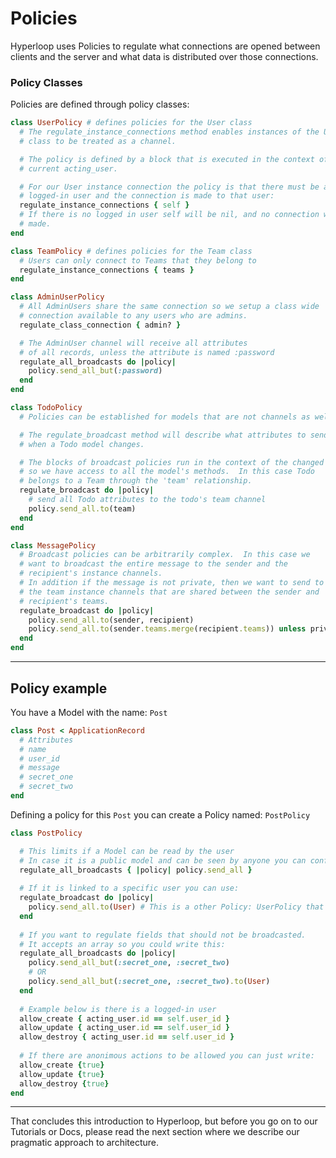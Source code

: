 # Policies

Hyperloop uses Policies to regulate what connections are opened between clients and the server and what data is distributed over those connections.

### Policy Classes

Policies are defined through policy classes:

```ruby
class UserPolicy # defines policies for the User class
  # The regulate_instance_connections method enables instances of the User
  # class to be treated as a channel.

  # The policy is defined by a block that is executed in the context of the
  # current acting_user.

  # For our User instance connection the policy is that there must be a
  # logged-in user and the connection is made to that user:
  regulate_instance_connections { self }
  # If there is no logged in user self will be nil, and no connection will be
  # made.
end

class TeamPolicy # defines policies for the Team class
  # Users can only connect to Teams that they belong to
  regulate_instance_connections { teams }
end

class AdminUserPolicy
  # All AdminUsers share the same connection so we setup a class wide
  # connection available to any users who are admins.
  regulate_class_connection { admin? }

  # The AdminUser channel will receive all attributes
  # of all records, unless the attribute is named :password
  regulate_all_broadcasts do |policy|
    policy.send_all_but(:password)
  end
end

class TodoPolicy
  # Policies can be established for models that are not channels as well.

  # The regulate_broadcast method will describe what attributes to send
  # when a Todo model changes.

  # The blocks of broadcast policies run in the context of the changed model
  # so we have access to all the model's methods.  In this case Todo
  # belongs to a Team through the 'team' relationship.
  regulate_broadcast do |policy|
    # send all Todo attributes to the todo's team channel
    policy.send_all.to(team)
  end
end

class MessagePolicy
  # Broadcast policies can be arbitrarily complex.  In this case we
  # want to broadcast the entire message to the sender and the
  # recipient's instance channels.
  # In addition if the message is not private, then we want to send to all
  # the team instance channels that are shared between the sender and
  # recipient's teams.
  regulate_broadcast do |policy|
    policy.send_all.to(sender, recipient)
    policy.send_all.to(sender.teams.merge(recipient.teams)) unless private?
  end
end
```

--------------------------

## Policy example

You have a Model with the name: `Post`
```ruby
class Post < ApplicationRecord
  # Attributes
  # name
  # user_id
  # message
  # secret_one
  # secret_two
end
```

Defining a policy for this `Post` you can create a Policy named: `PostPolicy`
```ruby
class PostPolicy

  # This limits if a Model can be read by the user
  # In case it is a public model and can be seen by anyone you can configure it like this:
  regulate_all_broadcasts { |policy| policy.send_all }
  
  # If it is linked to a specific user you can use:
  regulate_broadcast do |policy|
    policy.send_all.to(User) # This is a other Policy: UserPolicy that contains the desired policy
  end
  
  # If you want to regulate fields that should not be broadcasted.
  # It accepts an array so you could write this:
  regulate_all_broadcasts do |policy|
    policy.send_all_but(:secret_one, :secret_two)
    # OR
    policy.send_all_but(:secret_one, :secret_two).to(User)
  end
  
  # Example below is there is a logged-in user
  allow_create { acting_user.id == self.user_id }
  allow_update { acting_user.id == self.user_id }
  allow_destroy { acting_user.id == self.user_id }
  
  # If there are anonimous actions to be allowed you can just write:
  allow_create {true}
  allow_update {true}
  allow_destroy {true}
end
```

--------------------------

That concludes this introduction to Hyperloop, but before you go on to our Tutorials or Docs, please read the next section where we describe our pragmatic approach to architecture.
